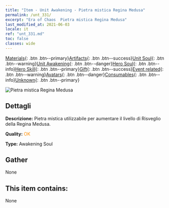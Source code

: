 ```yaml
---
title: "Item - Unit Awakening - Pietra mistica Regina Medusa"
permalink: /unt_331/
excerpt: "Era of Chaos  Pietra mistica Regina Medusa"
last_modified_at: 2021-06-03
locale: it
ref: "unt_331.md"
toc: false
classes: wide
---
```

 [Materials](/ItemsIT/){: .btn .btn--primary}[Artifacts](/ItemsIT/Artifacts/){: .btn .btn--success}[Unit Soul](/ItemsIT/UnitSoul/){: .btn .btn--warning}[Unit Awakening](/ItemsIT/UnitAwakening/){: .btn .btn--danger}[Hero Soul](/ItemsIT/HeroSoul/){: .btn .btn--info}[Hero Skill](/ItemsIT/HeroSkill/){: .btn .btn--primary}[Gift](/ItemsIT/Gift/){: .btn .btn--success}[Event related](/ItemsIT/Events/){: .btn .btn--warning}[Avatars](/ItemsIT/Avatars/){: .btn .btn--danger}[Consumables](/ItemsIT/Consumables/){: .btn .btn--info}[Unknown](/ItemsIT/Unknown/){: .btn .btn--primary}

 ![Pietra mistica Regina Medusa](/images/u/tia_meidusha.jpg)

## Dettagli
 **Descrizione:** Pietra mistica utilizzabile per aumentare il livello di Risveglio della Regina Medusa.

 **Quality:** <span style="color: #FF8C00">OK</span>

 **Type:** Awakening Soul

## Gather

  None

## This item contains:

  None

